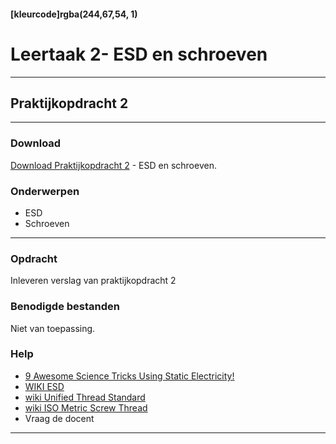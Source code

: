 #### [kleurcode]rgba(244,67,54, 1)

# Leertaak 2- ESD en schroeven

---
## Praktijkopdracht 2 
---

### Download

[Download Praktijkopdracht 2](https://elo.kw1c.nl/CMS/Studie/811%20ICT-Academie/811%20VakkenInhoud/%5BB.11%20HARa%5D%20Hardware%20AO/25187%20%C2%A0%20Applicatie-%20en%20mediaontwikkelaar/Periode%2001/Productie/02.%20Opdrachten/Leertaak%2002%20Schroef%20ESD-veilig/Praktijkopdracht%202.Schroef%20ESD-veilig.docx) - ESD en schroeven.

### Onderwerpen
* ESD
* Schroeven

-----

### Opdracht

Inleveren verslag van praktijkopdracht 2

### Benodigde bestanden

Niet van toepassing.

### Help
- [9 Awesome Science Tricks Using Static Electricity!](https://www.youtube.com/watch?v=ViZNgU-Yt-Y)
- [WIKI ESD](https://nl.wikipedia.org/wiki/Elektrostatische_ontlading)
- [wiki Unified Thread Standard](https://en.wikipedia.org/wiki/Unified_Thread_Standard)
- [wiki ISO Metric Screw Thread](https://en.wikipedia.org/wiki/ISO_metric_screw_thread)
- Vraag de docent

---
